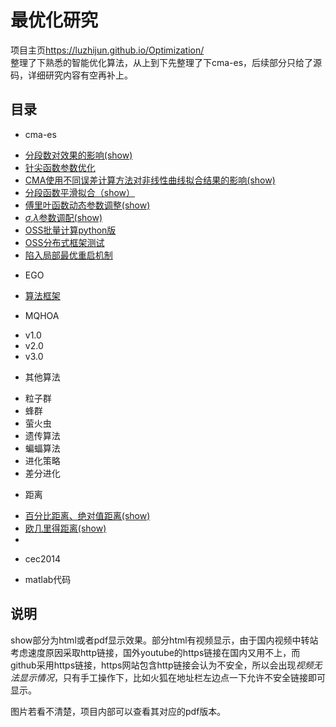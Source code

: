 
# 最优化研究
项目主页<https://luzhijun.github.io/Optimization/>  
整理了下熟悉的智能优化算法，从上到下先整理了下cma-es，后续部分只给了源码，详细研究内容有空再补上。
## 目录
* cma-es
 + [分段数对效果的影响(show)](fenduan.html)
 + [针尖函数参数优化](https://github.com/luzhijun/Optimization/tree/gh-pages/cma-es/cluster)
 + [CMA使用不同误差计算方法对非线性曲线拟合结果的影响(show)](img/pdf/CMA使用不同误差计算方法对非线性曲线拟合结果的影响.pdf)
 + [分段函数平滑拟合（show）](pinghua.html)
 + [傅里叶函数动态参数调整(show)](img/pdf/UseMQHOATOFitParameters.pdf)
 + [$\sigma$,$\lambda$参数调配(show)](sigma.html)
 + [OSS批量计算python版](https://github.com/luzhijun/Optimization/tree/gh-pages/cma-es/batchcompute_python_sdk)
 + [OSS分布式框架测试](https://github.com/luzhijun/Optimization/tree/gh-pages/cma-es/test_ud)
 + [陷入局部最优重启机制](https://github.com/luzhijun/Optimization/tree/gh-pages/cma-es/restart)
* EGO
 + [算法框架](https://github.com/luzhijun/Optimization/tree/gh-pages/EGO)
* MQHOA
 + v1.0
 + v2.0
 + v3.0
* 其他算法
 + 粒子群
 + 蜂群
 + 萤火虫
 + 遗传算法
 + 蝙蝠算法
 + 进化策略
 + 差分进化
* 距离
 + [百分比距离、绝对值距离(show)](img/pdf/百分比距离与其他距离最小二乘法拟合研究.pdf)
 + [欧几里得距离(show)](img/pdf/点到直线距离与垂线距离的平方和最小法在直线回归中的研究.pdf)
 + 
* cec2014
 + matlab代码


## 说明

show部分为html或者pdf显示效果。部分html有视频显示，由于国内视频中转站考虑速度原因采取http链接，国外youtube的https链接在国内又用不上，而github采用https链接，https网站包含http链接会认为不安全，所以会出现*视频无法显示情况*，只有手工操作下，比如火狐在地址栏左边点一下允许不安全链接即可显示。   

图片若看不清楚，项目内部可以查看其对应的pdf版本。




